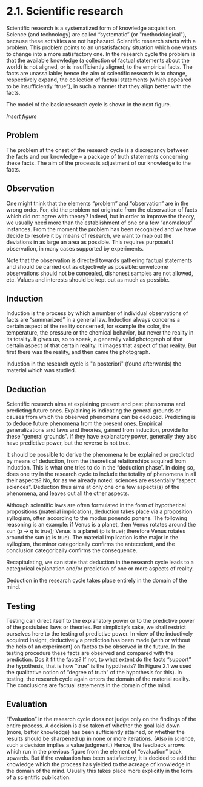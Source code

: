 # 2.1. Scientific research

Scientific research is a systematized form of knowledge acquisition. Science (and technology) are called “systematic” (or "methodological"), because these activities are not haphazard. Scientific research starts with a problem. This problem points to an unsatisfactory situation which one wants to change into a more satisfactory one. In the research cycle the problem is that the available knowledge (a collection of factual statements about the world) is not aligned, or is insufficiently aligned, to the empirical facts. The facts are unassailable; hence the aim of scientific research is to change, respectively expand, the collection of factual statements (which appeared to be insufficiently “true”), in such a manner that they align better with the facts.

The model of the basic research cycle is shown in the next figure.

*Insert figure*

## Problem

The problem at the onset of the research cycle is a discrepancy between the facts and our knowledge – a package of truth statements concerning these facts. The aim of the process is adjustment of our knowledge to the facts.

## Observation

One might think that the elements “problem” and “observation” are in the wrong order. For, did the problem not originate from the observation of facts which did not agree with theory? Indeed, but in order to improve the theory, we usually need more than the establishment of one or a few “anomalous” instances. From the moment the problem has been recognized and we have decide to resolve it by means of research, we want to map out the deviations in as large an area as possible. This requires purposeful observation, in many cases supported by experiments.

Note that the observation is directed towards gathering factual statements and should be carried out as objectively as possible: unwelcome observations should not be concealed, dishonest samples are not allowed, etc. Values and interests should be kept out as much as possible.

## Induction

Induction is the process by which a number of individual observations of facts are “summarized” in a general law. Induction always concerns a certain aspect of the reality concerned, for example the color, the temperature, the pressure or the chemical behavior, but never the reality in its totality. It gives us, so to speak, a generally valid photograph of that certain aspect of that certain reality. It images that aspect of that reality. But first there was the reality, and then came the photograph.

Induction in the research cycle is "a posteriori" (found afterwards) the material which was studied.

## Deduction

Scientific research aims at explaining present and past phenomena and predicting future ones. Explaining is indicating the general grounds or causes from which the observed phenomena can be deduced. Predicting is to deduce future phenomena from the present ones. Empirical generalizations and laws and theories, gained from induction, provide for these “general grounds”. If they have explanatory power, generally they also have predictive power, but the reverse is not true.

It should be possible to derive the phenomena to be explained or predicted by means of deduction, from the theoretical relationships acquired from induction. This is what one tries to do in the “deduction phase”. In doing so, does one try in the research cycle to include the totality of phenomena in all their aspects? No, for as we already noted: sciences are essentially “aspect sciences”. Deduction thus aims at only one or a few aspects(s) of the phenomena, and leaves out all the other aspects.

Although scientific laws are often formulated in the form of hypothetical propositions (material implication), deduction takes place via a proposition syllogism, often according to the modus ponendo ponens. The following reasoning is an example: if Venus is a planet, then Venus rotates around the sun (p → q is true); Venus is a planet (p is true); therefore Venus rotates around the sun (q is true). The material implication is the major in the syllogism, the minor categorically confirms the antecedent, and the conclusion categorically confirms the consequence.

Recapitulating, we can state that deduction in the research cycle leads to a categorical explanation and/or prediction of one or more aspects of reality.

Deduction in the research cycle takes place entirely in the domain of the mind.

## Testing

Testing can direct itself to the explanatory power or to the predictive power of the postulated laws or theories. For simplicity’s sake, we shall restrict ourselves here to the testing of predictive power. In view of the inductively acquired insight, deductively a prediction has been made (with or without the help of an experiment) on factos to be observed in the future. In the testing procedure these facts are observed and compared with the prediction. Dos it fit the facts? If not, to what extent do the facts “support” the hypothesis, that is how “true” is the hypothesis? (In Figure 2.1 we used the qualitative notion of “degree of truth” of the hypothesis for this). In testing, the research cycle again enters the domain of the material reality. The conclusions are factual statements in the domain of the mind.

## Evaluation

“Evaluation” in the research cycle does not judge only on the findings of the entire process. A decision is also taken of whether the goal laid down (more, better knowledge) has been sufficiently attained, or whether the results should be sharpened up in none or more iterations. (Also in science, such a decision implies a value judgment.) Hence, the feedback arrows which run in the previous figure from the element of “evaluation” back upwards. But if the evaluation has been satisfactory, it is decided to add the knowledge which the process has yielded to the acreage of knowledge in the domain of the mind. Usually this takes place more explicitly in the form of a scientific publication.